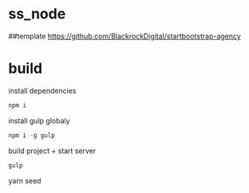 # ss_node

##template
https://github.com/BlackrockDigital/startbootstrap-agency

# build

install dependencies
```javascript
npm i
```

install gulp globaly
```javascript
npm i -g gulp
```

build project + start server
```javascript
gulp
```

yarn seed